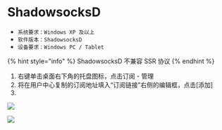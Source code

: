 # ShadowsocksD

* `系统要求：Windows XP 及以上`
* `软件版本：ShadowsocksD`
* `设备要求：Windows PC / Tablet`

{% hint style="info" %}
ShadowsocksD 不兼容 SSR 协议
{% endhint %}

1. 右键单击桌面右下角的托盘图标，点击订阅 - 管理
2. 将在用户中心复制的订阅地址填入“订阅链接”右侧的编辑框，点击\[添加\]
3. 
![](../../.gitbook/assets/image%20%2820%29.png)

![](../../.gitbook/assets/image%20%283%29.png)



